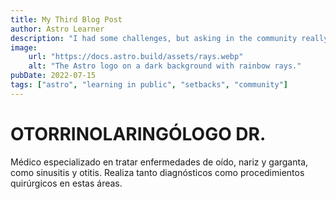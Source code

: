 ```yaml
---
title: My Third Blog Post
author: Astro Learner
description: "I had some challenges, but asking in the community really helped!"
image:
    url: "https://docs.astro.build/assets/rays.webp"
    alt: "The Astro logo on a dark background with rainbow rays."
pubDate: 2022-07-15
tags: ["astro", "learning in public", "setbacks", "community"]
---
```

# OTORRINOLARINGÓLOGO DR.

Médico especializado en tratar enfermedades de oído, nariz y garganta, como sinusitis y otitis. Realiza tanto diagnósticos como procedimientos quirúrgicos en estas áreas.